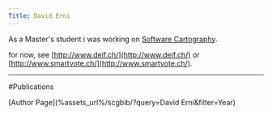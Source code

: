 ```yaml
---
Title: David Erni
---
```


As a Master's student i was working on [Software Cartography](%base_url%/research/softwarecartography).

for now, see [http://www.deif.ch/](http://www.deif.ch/) or [http://www.smartvote.ch/](http://www.smartvote.ch/).

---

#Publications

[Author Page](%assets_url%/scgbib/?query=David Erni&filter=Year)
